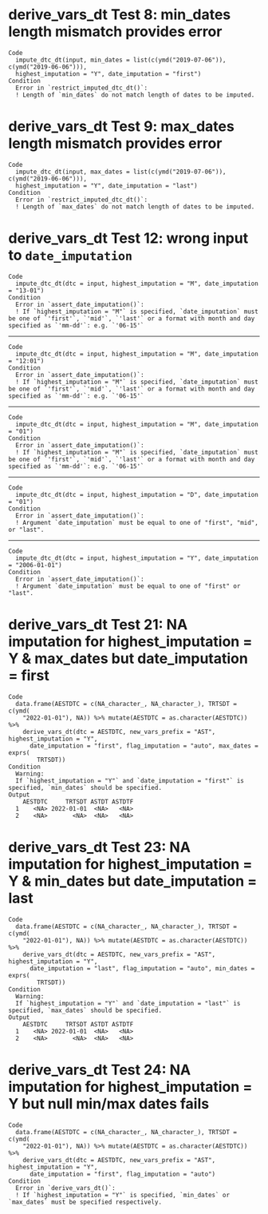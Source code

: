 # derive_vars_dt Test 8: min_dates length mismatch provides error

    Code
      impute_dtc_dt(input, min_dates = list(c(ymd("2019-07-06")), c(ymd("2019-06-06"))),
      highest_imputation = "Y", date_imputation = "first")
    Condition
      Error in `restrict_imputed_dtc_dt()`:
      ! Length of `min_dates` do not match length of dates to be imputed.

# derive_vars_dt Test 9: max_dates length mismatch provides error

    Code
      impute_dtc_dt(input, max_dates = list(c(ymd("2019-07-06")), c(ymd("2019-06-06"))),
      highest_imputation = "Y", date_imputation = "last")
    Condition
      Error in `restrict_imputed_dtc_dt()`:
      ! Length of `max_dates` do not match length of dates to be imputed.

# derive_vars_dt Test 12: wrong input to `date_imputation`

    Code
      impute_dtc_dt(dtc = input, highest_imputation = "M", date_imputation = "13-01")
    Condition
      Error in `assert_date_imputation()`:
      ! If `highest_imputation = "M"` is specified, `date_imputation` must be one of `'first'`, `'mid'`, `'last'` or a format with month and day specified as `'mm-dd'`: e.g. `'06-15'`

---

    Code
      impute_dtc_dt(dtc = input, highest_imputation = "M", date_imputation = "12:01")
    Condition
      Error in `assert_date_imputation()`:
      ! If `highest_imputation = "M"` is specified, `date_imputation` must be one of `'first'`, `'mid'`, `'last'` or a format with month and day specified as `'mm-dd'`: e.g. `'06-15'`

---

    Code
      impute_dtc_dt(dtc = input, highest_imputation = "M", date_imputation = "01")
    Condition
      Error in `assert_date_imputation()`:
      ! If `highest_imputation = "M"` is specified, `date_imputation` must be one of `'first'`, `'mid'`, `'last'` or a format with month and day specified as `'mm-dd'`: e.g. `'06-15'`

---

    Code
      impute_dtc_dt(dtc = input, highest_imputation = "D", date_imputation = "01")
    Condition
      Error in `assert_date_imputation()`:
      ! Argument `date_imputation` must be equal to one of "first", "mid", or "last".

---

    Code
      impute_dtc_dt(dtc = input, highest_imputation = "Y", date_imputation = "2006-01-01")
    Condition
      Error in `assert_date_imputation()`:
      ! Argument `date_imputation` must be equal to one of "first" or "last".

# derive_vars_dt Test 21: NA imputation for highest_imputation = Y & max_dates but date_imputation = first

    Code
      data.frame(AESTDTC = c(NA_character_, NA_character_), TRTSDT = c(ymd(
        "2022-01-01"), NA)) %>% mutate(AESTDTC = as.character(AESTDTC)) %>%
        derive_vars_dt(dtc = AESTDTC, new_vars_prefix = "AST", highest_imputation = "Y",
          date_imputation = "first", flag_imputation = "auto", max_dates = exprs(
            TRTSDT))
    Condition
      Warning:
      If `highest_imputation = "Y"` and `date_imputation = "first"` is specified, `min_dates` should be specified.
    Output
        AESTDTC     TRTSDT ASTDT ASTDTF
      1    <NA> 2022-01-01  <NA>   <NA>
      2    <NA>       <NA>  <NA>   <NA>

# derive_vars_dt Test 23: NA imputation for highest_imputation = Y & min_dates but date_imputation = last

    Code
      data.frame(AESTDTC = c(NA_character_, NA_character_), TRTSDT = c(ymd(
        "2022-01-01"), NA)) %>% mutate(AESTDTC = as.character(AESTDTC)) %>%
        derive_vars_dt(dtc = AESTDTC, new_vars_prefix = "AST", highest_imputation = "Y",
          date_imputation = "last", flag_imputation = "auto", min_dates = exprs(
            TRTSDT))
    Condition
      Warning:
      If `highest_imputation = "Y"` and `date_imputation = "last"` is specified, `max_dates` should be specified.
    Output
        AESTDTC     TRTSDT ASTDT ASTDTF
      1    <NA> 2022-01-01  <NA>   <NA>
      2    <NA>       <NA>  <NA>   <NA>

# derive_vars_dt Test 24: NA imputation for highest_imputation = Y but null min/max dates fails

    Code
      data.frame(AESTDTC = c(NA_character_, NA_character_), TRTSDT = c(ymd(
        "2022-01-01"), NA)) %>% mutate(AESTDTC = as.character(AESTDTC)) %>%
        derive_vars_dt(dtc = AESTDTC, new_vars_prefix = "AST", highest_imputation = "Y",
          date_imputation = "first", flag_imputation = "auto")
    Condition
      Error in `derive_vars_dt()`:
      ! If `highest_imputation = "Y"` is specified, `min_dates` or `max_dates` must be specified respectively.

